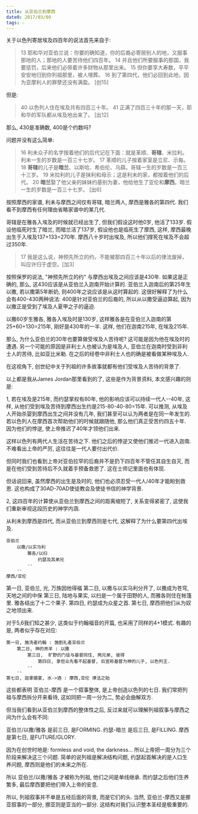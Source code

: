 ```yaml
---
title: 从亚伯兰到摩西
date0: 2017/03/09
tags: ☆
---
```


关于以色列寄居埃及四百年的说法首先来自于:

> 13 耶和华对亚伯兰说：你要的确知道，你的后裔必寄居别人的地，又服事那地的人；那地的人要苦待他们四百年。
> 14 并且他们所要服事的那国，我要惩罚，后来他们必带着许多财物从那里出来。
> 15 但你要享大寿数，平平安安地归到你列祖那里，被人埋葬。
> 16 到了第四代，他们必回到此地，因为亚摩利人的罪孽还没有满盈。
> [创15]

但是:

> 40 以色列人住在埃及共有四百三十年。
> 41 正满了四百三十年的那一天，耶和华的军队都从埃及地出来了。
> [出12]

那么, 430是准确数, 400是个约数吗?

问题并没有这么简单:

> 16 利未众子的名字按着他们的后代记在下面：就是革顺、**哥辖**、米拉利。利未一生的岁数是一百三十七岁。
> 17 革顺的儿子按着家室是立尼、示每。
> 18 **哥辖**的儿子是**暗兰**、以斯哈、希伯伦、乌薛。哥辖一生的岁数是一百三十三岁。
> 19 米拉利的儿子是抹利和母示；这是利未的家，都按着他们的后代。
> 20 **暗兰**娶了他父亲的妹妹约基别为妻，他给他生了亚伦和**摩西**。暗兰一生的岁数是一百三十七岁。
> [出6]

按照摩西的家谱, 利未与摩西之间仅有哥辖, 暗兰两人, 摩西是雅各的第四代. 我们看不到摩西有任何理由省略家谱中的某几代.

哥辖是在雅各入埃及的时候就已经出生了, 但我们假设这时他0岁, 他活了133岁. 假设他临死时生了暗兰, 而暗兰活了137岁, 假设他也是临死生了摩西, 这样, 摩西最晚出生于入埃及137+133=270年. 摩西八十岁时出埃及, 所以他们撑死在埃及不会超过350年.

> 17 我是这么说，神预先所立的约，不能被那四百三十年以后的律法废掉，叫应许归于虚空。[加3]

按照保罗的说法, "神预先所立的约" 与摩西出埃及之间应该是430年. 如果这是正确的, 那么, 这430应该是从亚伯兰入迦南开始计算的. 亚伯兰入迦南后的第25年生以撒, 若以撒第5年断奶, 则400年之说应该是从这时算起的. 这很好解释了为什么会有400-430两种说法: 400是针对亚伯兰的后裔的, 所以从以撒受逼迫算起, 因为以撒正是受到了埃及人夏甲之子的逼迫.

以撒60岁生雅各, 雅各入埃及时是130岁, 这样雅各是在亚伯兰入迦南的第25+60+130=215年, 刚好是430年的一半. 这样, 他们在迦南215年, 在埃及215年.

那么, 为什么亚伯兰的30年也要算做受埃及人苦待呢? 这可能是因为他在埃及时的遭遇. 另一个可能的原因是非利士人也被认为是埃及人, 亚伯兰在迦南时受到非利士人的苦待, 比如亚比米勒. 在之后的经卷中非利士人也的确是被看做某种埃及人.

在这视角下, 创世纪中关于列祖的许多故事就都有他们受埃及人苦待的背景了.

以上都是我从James Jordan那里看到的了, 这些是作为背景资料, 本文感兴趣的则是:

1, 若在埃及是215年, 而约瑟掌权有80年, 他的影响应该可以持续一代人--40年, 这样, 从他们受到埃及苦待到摩西出生约是215-80-40-80=15年. 可以推测, 从埃及人开始杀婴到摩西出生之间并没有几年, 我们甚至可以认为两者是在同一年发生的. 若以色列人在摩西首次帮助他们的时候就跟随他, 那么他们真正受苦约四五十年. 因为他们的悖逆, 使上帝推迟了40年才领他们出来.

这样以色列有两代人生活在苦待之下. 他们之后的悖逆又使他们推迟一代进入迦南. 不难看出上帝的严厉, 这往往是一代人要付出代价.

但同时我们也看到上帝对亚伯拉罕的后裔并不是扔下四百年不管任其自生自灭, 而是在他们受到苦待后不久就着手预备救恩了. 这在士师记里面也有体现.

但话说回来, 虽然摩西的出生是及时的, 他们也必须忍受一代人/40年才能盼到救恩. 这也构成了30AD-70AD使徒教会及使徒书信的神学背景.

2, 这四百年的计算使从亚伯兰到摩西之间的距离缩短了, 关系变得紧密了, 这使我们重新审视这段历史的神学内涵.

从利未到摩西是四代, 而从亚伯兰到摩西则是七代, 这解释了为什么要第四代出埃及.

    亚伯兰
        以撒/以实马利
            雅各/以扫
                约瑟及其弟兄
            --
        --
    摩西/亚伦

第一日, 亚伯兰, 光, 万族因他得福
第二日, 以撒与以实马利分开了, 以撒成为苍穹, 天地之间的中保
第三日, 陆地与果实, 以扫是一个属于田野的人, 而雅各则住在帐篷里. 雅各结出了十二个果子.
第四日, 约瑟成为众星之首.
第七日, 摩西把他们从为奴之地领出来.

对于5,6我们知之甚少, 这类似于约翰福音的开篇, 也采用了同样的4+1模式. 有趣的是, 两者似乎存在对应:

    第一日, 施洗者约翰 : 施割礼者亚伯兰
        第二日, 神的羔羊 : 以撒
            第三日,  旷野的门徒与基督同住, 两兄弟, 彼得
                第四日, 拿但业先看不起基督, 后宣称基督为神的儿子, 以色列王.
            --
        --
    第七日, 迦拿婚宴, 水->酒 : 摩西,亚伦 律法之始

这些都表明 亚伯兰-摩西 是一个叙事整体, 是上帝创造以色列的七日. 我们常把列祖与摩西拆分开来看待, 这如同把一周一分为二, 势必会曲解双方.

但当我们看到从亚伯兰到摩西的整体性之后, 反过来就可以理解列祖叙事与摩西之间为什么会有不同:

亚伯兰/以撒/雅各 是前三日, 是FORMING.
约瑟-暗兰 是后三日, 是FILLING.
摩西是第七日, 是FUTURE/GLORY.

因为在创世时地是: formless and void, the darkness...
所以上帝把一周分为三个阶段来解决这三个问题.
简单的说列祖是解决结构问题, 约瑟起首解决的是人口生养问题, 摩西则是他们的未来之所在.

所以 亚伯兰/以撒/雅各 才被称为列祖, 他们之间是单线继承. 而约瑟之后他们生养繁多, 最后摩西要把他们带入上帝的安息.

所以, 列祖叙事并不单是五经后面的背景, 而是它们的头. 当然, 亚伯兰-摩西又是挪亚叙事的一部分, 挪亚则是亚当的一部分. 这结构对我们认识整本圣经是极重要的.
